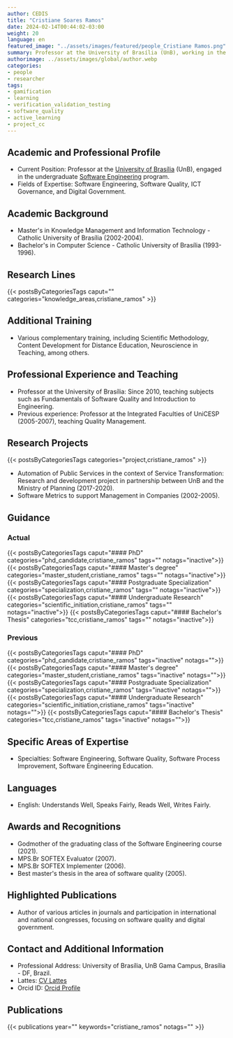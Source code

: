 ```yaml
---
author: CEDIS
title: "Cristiane Soares Ramos"
date: 2024-02-14T00:44:02-03:00
weight: 20
language: en
featured_image: "../assets/images/featured/people_Cristiane Ramos.png"
summary: Professor at the University of Brasília (UnB), working in the undergraduate Software Engineering program.
authorimage: ../assets/images/global/author.webp
categories:
- people
- researcher
tags: 
- gamification
- learning
- verification_validation_testing
- software_quality
- active_learning
- project_cc
---
```

## Academic and Professional Profile
- Current Position: Professor at the [University of Brasília](https://www.unb.br/) (UnB), engaged in the undergraduate [Software Engineering](http://software.unb.br/) program.
- Fields of Expertise: Software Engineering, Software Quality, ICT Governance, and Digital Government.
## Academic Background
- Master's in Knowledge Management and Information Technology - Catholic University of Brasília (2002-2004).
- Bachelor's in Computer Science - Catholic University of Brasília (1993-1996).
## Research Lines
{{< postsByCategoriesTags caput="" categories="knowledge_areas,cristiane_ramos" >}}
## Additional Training
- Various complementary training, including Scientific Methodology, Content Development for Distance Education, Neuroscience in Teaching, among others.
## Professional Experience and Teaching
- Professor at the University of Brasília: Since 2010, teaching subjects such as Fundamentals of Software Quality and Introduction to Engineering.
- Previous experience: Professor at the Integrated Faculties of UniCESP (2005-2007), teaching Quality Management.

## Research Projects
{{< postsByCategoriesTags categories="project,cristiane_ramos" >}}
- Automation of Public Services in the context of Service Transformation: Research and development project in partnership between UnB and the Ministry of Planning (2017-2020).
- Software Metrics to support Management in Companies (2002-2005).
## Guidance
### Actual
{{< postsByCategoriesTags caput="#### PhD" categories="phd_candidate,cristiane_ramos" tags="" notags="inactive">}}
{{< postsByCategoriesTags caput="#### Master's degree" categories="master_student,cristiane_ramos" tags="" notags="inactive">}}
{{< postsByCategoriesTags caput="#### Postgraduate Specialization" categories="specialization,cristiane_ramos" tags="" notags="inactive">}}
{{< postsByCategoriesTags caput="#### Undergraduate Research" categories="scientific_initiation,cristiane_ramos" tags="" notags="inactive">}}
{{< postsByCategoriesTags caput="#### Bachelor's Thesis" categories="tcc,cristiane_ramos" tags="" notags="inactive">}}

### Previous
{{< postsByCategoriesTags caput="#### PhD" categories="phd_candidate,cristiane_ramos" tags="inactive" notags="">}}
{{< postsByCategoriesTags caput="#### Master's degree" categories="master_student,cristiane_ramos" tags="inactive" notags="">}}
{{< postsByCategoriesTags caput="#### Postgraduate Specialization" categories="specialization,cristiane_ramos" tags="inactive" notags="">}}
{{< postsByCategoriesTags caput="#### Undergraduate Research" categories="scientific_initiation,cristiane_ramos" tags="inactive" notags="">}}
{{< postsByCategoriesTags caput="#### Bachelor's Thesis" categories="tcc,cristiane_ramos" tags="inactive" notags="">}}
## Specific Areas of Expertise
- Specialties: Software Engineering, Software Quality, Software Process Improvement, Software Engineering Education.
## Languages
- English: Understands Well, Speaks Fairly, Reads Well, Writes Fairly.
## Awards and Recognitions
- Godmother of the graduating class of the Software Engineering course (2021).
- MPS.Br SOFTEX Evaluator (2007).
- MPS.Br SOFTEX Implementer (2006).
- Best master's thesis in the area of software quality (2005).
## Highlighted Publications
- Author of various articles in journals and participation in international and national congresses, focusing on software quality and digital government.
## Contact and Additional Information
- Professional Address: University of Brasília, UnB Gama Campus, Brasília - DF, Brazil.
- Lattes: [CV Lattes](http://lattes.cnpq.br/9950213660160161)
- Orcid ID: [Orcid Profile](https://orcid.org/0000-0002-6235-5590)

## Publications
{{< publications year="" keywords="cristiane_ramos" notags="" >}}